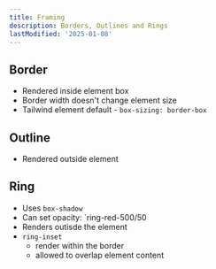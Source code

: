 ```yaml
---
title: Framing
description: Borders, Outlines and Rings
lastModified: '2025-01-08'
---
```


## Border

- Rendered inside element box
- Border width doesn't change element size
- Tailwind element default - `box-sizing: border-box`

## Outline

- Rendered outside element

## Ring

- Uses `box-shadow`
- Can set opacity: `ring-red-500/50
- Renders outisde the element
- `ring-inset`
    - render within the border
    - allowed to overlap element content
